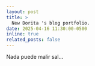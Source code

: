 ```yaml
---
layout: post
title: >
  New Dorita 's blog portfolio.
date: 2025-04-16 11:30:00-0500
inline: true
related_posts: false
---
```


Nada puede malir sal...
